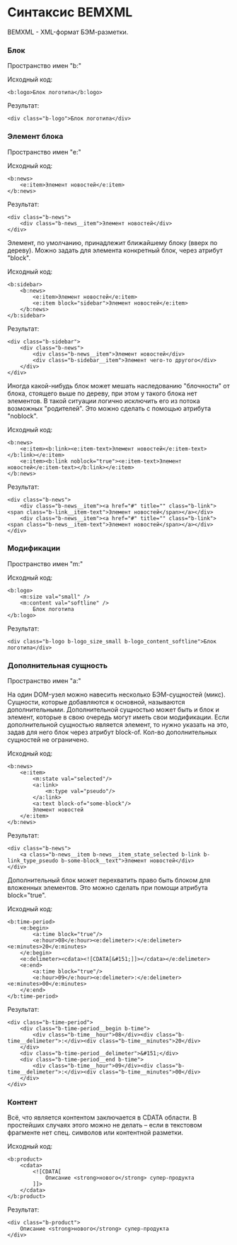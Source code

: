 Синтаксис BEMXML
=========

BEMXML - XML-формат БЭМ-разметки.


### Блок

Пространство имен "b:"

Исходный код:

```
<b:logo>Блок логотипа</b:logo>
```

Результат:

```
<div class="b-logo">Блок логотипа</div>
```

### Элемент блока

Пространство имен "e:"

Исходный код:

```
<b:news>
    <e:item>Элемент новостей</e:item>
</b:news>
```

Результат:

```
<div class="b-news">
    <div class="b-news__item">Элемент новостей</div>
</div>
```

Элемент, по умолчанию, принадлежит ближайшему блоку (вверх по дереву). Можно задать для элемента конкретный блок, через атрибут "block".

Исходный код:

```
<b:sidebar>
    <b:news>
        <e:item>Элемент новостей</e:item>
        <e:item block="sidebar">Элемент новостей</e:item>
    </b:news>
</b:sidebar>
```

Результат:

```
<div class="b-sidebar">
    <div class="b-news">
        <div class="b-news__item">Элемент новостей</div>
        <div class="b-sidebar__item">Элемент чего-то другого</div>
    </div>
</div>
```

Иногда какой-нибудь блок может мешать наследованию "блочности" от блока, стоящего выше по дереву, при этом у такого блока нет элементов. В такой ситуации логично исключить его из потока возможных "родителей". Это можно сделать с помощью атрибута "noblock".

Исходный код:

```
<b:news>
    <e:item><b:link><e:item-text>Элемент новостей</e:item-text></b:link></e:item>
    <e:item><b:link noblock="true"><e:item-text>Элемент новостей</e:item-text></b:link></e:item>
</b:news>
```

Результат:

```
<div class="b-news">
    <div class="b-news__item"><a href="#" title="" class="b-link"><span class="b-link__item-text">Элемент новостей</span></a></div>
    <div class="b-news__item"><a href="#" title="" class="b-link"><span class="b-news__item-text">Элемент новостей</span></a></div>
</div>
```

### Модификации

Пространство имен "m:"

Исходный код:

```
<b:logo>
    <m:size val="small" />
    <m:content val="softline" />
        Блок логотипа
</b:logo>
```

Результат:

```
<div class="b-logo b-logo_size_small b-logo_content_softline">Блок логотипа</div>
```

### Дополнительная сущность

Пространство имен "a:"

На один DOM-узел можно навесить несколько БЭМ-сущностей (микс). Сущности, которые добавляются к основной, называются дополнительными.
Дополнительной сущностью может быть и блок и элемент, которые в свою очередь могут иметь свои модификации.
Если дополнительной сущностью является элемент, то нужно указать на это, задав для него блок через атрибут block-of.
Кол-во дополнительных сущностей не ограничено.

Исходный код:

```
<b:news>
	<e:item>
		<m:state val="selected"/>
		<a:link>
			<m:type val="pseudo"/>
		</a:link>
		<a:text block-of="some-block"/>
        Элемент новостей
    </e:item>
</b:news>
```

Результат:

```
<div class="b-news">
    <a class="b-news__item b-news__item_state_selected b-link b-link_type_pseudo b-some-block__text">Элемент новостей</div>
</div>
```

Дополнительный блок может перехватить право быть блоком для вложенных элементов. Это можно сделать при помощи атрибута block="true".

Исходный код:

```
<b:time-period>
	<e:begin>
		<a:time block="true"/>
		<e:hour>08</e:hour><e:delimeter>:</e:delimeter><e:minutes>20</e:minutes>
	</e:begin>
	<e:delimeter><cdata><![CDATA[&#151;]]></cdata></e:delimeter>
	<e:end>
		<a:time block="true"/>
		<e:hour>09</e:hour><e:delimeter>:</e:delimeter><e:minutes>00</e:minutes>
	</e:end>
</b:time-period>
```

Результат:

```
<div class="b-time-period">
	<div class="b-time-period__begin b-time">
		<div class="b-time__hour">08</div><div class="b-time__delimeter">:</div><div class="b-time__minutes">20</div>
	</div>
	<div class="b-time-period__delimeter">&#151;</div>
	<div class="b-time-period__end b-time">
		<div class="b-time__hour">09</div><div class="b-time__delimeter">:</div><div class="b-time__minutes">00</div>
	</div>
</div>
```

### Контент

Всё, что является контентом заключается в CDATA области. В простейших случаях этого можно не делать – если в текстовом фрагменте нет спец. символов или контентной разметки.

Исходный код:

```
<b:product>
    <cdata>
        <![CDATA[
            Описание <strong>нового</strong> супер-продукта
        ]]>
    </cdata>
</b:product>
```

Результат:

```
<div class="b-product">
    Описание <strong>нового</strong> супер-продукта
</div>
```
